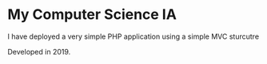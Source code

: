# My Computer Science IA

I have deployed a very simple PHP application using a simple MVC sturcutre

Developed in 2019.
